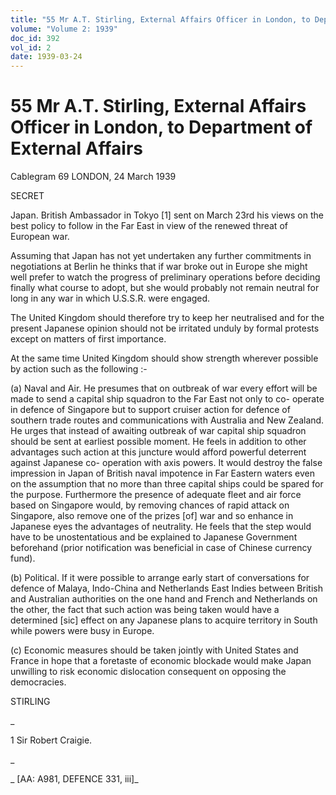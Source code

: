 ```yaml
---
title: "55 Mr A.T. Stirling, External Affairs Officer in London, to Department of External Affairs"
volume: "Volume 2: 1939"
doc_id: 392
vol_id: 2
date: 1939-03-24
---
```


# 55 Mr A.T. Stirling, External Affairs Officer in London, to Department of External Affairs

Cablegram 69 LONDON, 24 March 1939

SECRET

Japan. British Ambassador in Tokyo [1] sent on March 23rd his views on the best policy to follow in the Far East in view of the renewed threat of European war.

Assuming that Japan has not yet undertaken any further commitments in negotiations at Berlin he thinks that if war broke out in Europe she might well prefer to watch the progress of preliminary operations before deciding finally what course to adopt, but she would probably not remain neutral for long in any war in which U.S.S.R. were engaged.

The United Kingdom should therefore try to keep her neutralised and for the present Japanese opinion should not be irritated unduly by formal protests except on matters of first importance.

At the same time United Kingdom should show strength wherever possible by action such as the following :-

(a) Naval and Air. He presumes that on outbreak of war every effort will be made to send a capital ship squadron to the Far East not only to co- operate in defence of Singapore but to support cruiser action for defence of southern trade routes and communications with Australia and New Zealand. He urges that instead of awaiting outbreak of war capital ship squadron should be sent at earliest possible moment. He feels in addition to other advantages such action at this juncture would afford powerful deterrent against Japanese co- operation with axis powers. It would destroy the false impression in Japan of British naval impotence in Far Eastern waters even on the assumption that no more than three capital ships could be spared for the purpose. Furthermore the presence of adequate fleet and air force based on Singapore would, by removing chances of rapid attack on Singapore, also remove one of the prizes [of] war and so enhance in Japanese eyes the advantages of neutrality. He feels that the step would have to be unostentatious and be explained to Japanese Government beforehand (prior notification was beneficial in case of Chinese currency fund).

(b) Political. If it were possible to arrange early start of conversations for defence of Malaya, Indo-China and Netherlands East Indies between British and Australian authorities on the one hand and French and Netherlands on the other, the fact that such action was being taken would have a determined [sic] effect on any Japanese plans to acquire territory in South while powers were busy in Europe.

(c) Economic measures should be taken jointly with United States and France in hope that a foretaste of economic blockade would make Japan unwilling to risk economic dislocation consequent on opposing the democracies.

STIRLING

_

1 Sir Robert Craigie.

_

_ [AA: A981, DEFENCE 331, iii]_
